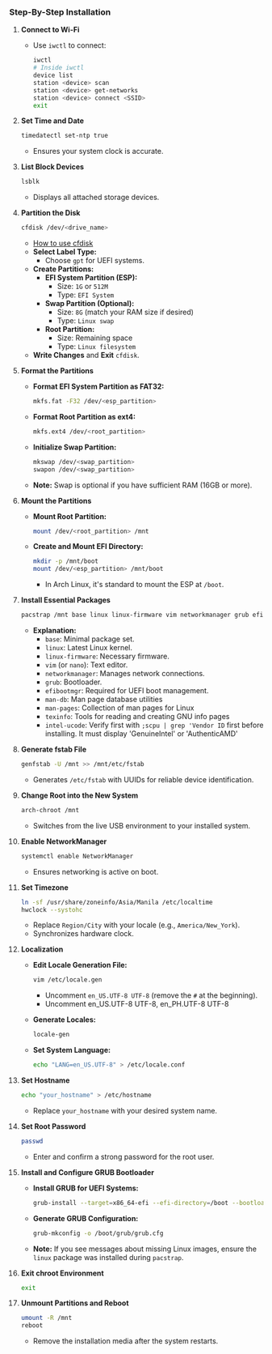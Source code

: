 ### Step-By-Step Installation

1. **Connect to Wi-Fi**
   - Use `iwctl` to connect:
     ```bash
     iwctl
     # Inside iwctl
     device list
     station <device> scan
     station <device> get-networks
     station <device> connect <SSID>
     exit
     ```

2. **Set Time and Date**
   ```bash
   timedatectl set-ntp true
   ```
   - Ensures your system clock is accurate.

3. **List Block Devices**
   ```bash
   lsblk
   ```
   - Displays all attached storage devices.

4. **Partition the Disk**
   ```bash
   cfdisk /dev/<drive_name>
   ```
   - [How to use cfdisk](https://www.geeksforgeeks.org/cfdisk-command-in-linux-with-examples/)
   - **Select Label Type:**
     - Choose `gpt` for UEFI systems.
   - **Create Partitions:**
     - **EFI System Partition (ESP):**
       - Size: `1G` or `512M`
       - Type: `EFI System`
     - **Swap Partition (Optional):**
       - Size: `8G` (match your RAM size if desired)
       - Type: `Linux swap`
     - **Root Partition:**
       - Size: Remaining space
       - Type: `Linux filesystem`
   - **Write Changes** and **Exit** `cfdisk`.

5. **Format the Partitions**
   - **Format EFI System Partition as FAT32:**
     ```bash
     mkfs.fat -F32 /dev/<esp_partition>
     ```
   - **Format Root Partition as ext4:**
     ```bash
     mkfs.ext4 /dev/<root_partition>
     ```
   - **Initialize Swap Partition:**
     ```bash
     mkswap /dev/<swap_partition>
     swapon /dev/<swap_partition>
     ```
   - **Note:** Swap is optional if you have sufficient RAM (16GB or more).

6. **Mount the Partitions**
   - **Mount Root Partition:**
     ```bash
     mount /dev/<root_partition> /mnt
     ```
   - **Create and Mount EFI Directory:**
     ```bash
     mkdir -p /mnt/boot
     mount /dev/<esp_partition> /mnt/boot
     ```
     - In Arch Linux, it's standard to mount the ESP at `/boot`.

7. **Install Essential Packages**
   ```bash
   pacstrap /mnt base linux linux-firmware vim networkmanager grub efibootmgr intel-ucode man-db man-pages texinfo
   ```
   - **Explanation:**
     - `base`: Minimal package set.
     - `linux`: Latest Linux kernel.
     - `linux-firmware`: Necessary firmware.
     - `vim` (or `nano`): Text editor.
     - `networkmanager`: Manages network connections.
     - `grub`: Bootloader.
     - `efibootmgr`: Required for UEFI boot management.
     - `man-db`: Man page database utilities
     - `man-pages`: Collection of man pages for Linux
     - `texinfo`: Tools for reading and creating GNU info pages
     - `intel-ucode`: Verify first with `;scpu | grep 'Vendor ID` first before installing. It must display 'GenuineIntel' or 'AuthenticAMD'

8. **Generate fstab File**
   ```bash
   genfstab -U /mnt >> /mnt/etc/fstab
   ```
   - Generates `/etc/fstab` with UUIDs for reliable device identification.

9. **Change Root into the New System**
   ```bash
   arch-chroot /mnt
   ```
   - Switches from the live USB environment to your installed system.

10. **Enable NetworkManager**
    ```bash
    systemctl enable NetworkManager
    ```
    - Ensures networking is active on boot.

11. **Set Timezone**
    ```bash
    ln -sf /usr/share/zoneinfo/Asia/Manila /etc/localtime
    hwclock --systohc
    ```
    - Replace `Region/City` with your locale (e.g., `America/New_York`).
    - Synchronizes hardware clock.

12. **Localization**
    - **Edit Locale Generation File:**
      ```bash
      vim /etc/locale.gen
      ```
      - Uncomment `en_US.UTF-8 UTF-8` (remove the `#` at the beginning).
      - Uncomment en_US.UTF-8 UTF-8, en_PH.UTF-8 UTF-8

    - **Generate Locales:**
      ```bash
      locale-gen
      ```
    - **Set System Language:**
      ```bash
      echo "LANG=en_US.UTF-8" > /etc/locale.conf
      ```

13. **Set Hostname**
    ```bash
    echo "your_hostname" > /etc/hostname
    ```
    - Replace `your_hostname` with your desired system name.

14. **Set Root Password**
    ```bash
    passwd
    ```
    - Enter and confirm a strong password for the root user.

15. **Install and Configure GRUB Bootloader**
    - **Install GRUB for UEFI Systems:**
      ```bash
      grub-install --target=x86_64-efi --efi-directory=/boot --bootloader-id=GRUB
      ```
    - **Generate GRUB Configuration:**
      ```bash
      grub-mkconfig -o /boot/grub/grub.cfg
      ```
    - **Note:** If you see messages about missing Linux images, ensure the `linux` package was installed during `pacstrap`.

16. **Exit chroot Environment**
    ```bash
    exit
    ```

17. **Unmount Partitions and Reboot**
    ```bash
    umount -R /mnt
    reboot
    ```
    - Remove the installation media after the system restarts.
